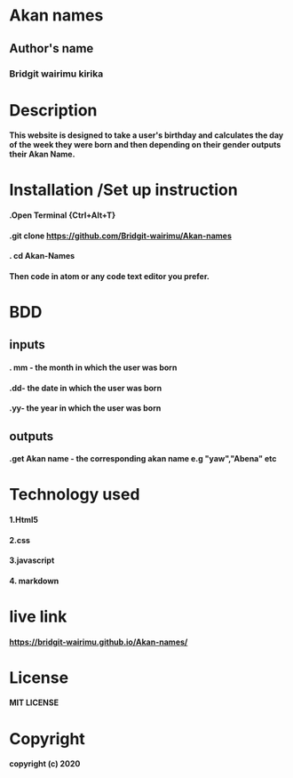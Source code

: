 # Akan names
## Author's name
### Bridgit wairimu kirika
# Description
#### This website is designed to take a user's birthday and calculates the day of the week they were born and then depending on their gender outputs their Akan Name.
# Installation /Set up instruction
#### .Open Terminal {Ctrl+Alt+T}
#### .git clone https://github.com/Bridgit-wairimu/Akan-names

#### . cd Akan-Names

#### Then code in atom or any code text editor you prefer.

# BDD 
## inputs
#### . mm - the month in which the user was born
#### .dd- the date in which the user was born
#### .yy- the year in which the user was born
## outputs
#### .get Akan name - the corresponding akan name e.g "yaw","Abena" etc

# Technology used
#### 1.Html5
#### 2.css
#### 3.javascript
#### 4. markdown

# live link
#### https://bridgit-wairimu.github.io/Akan-names/

# License
#### MIT LICENSE

# Copyright
#### copyright (c) 2020
